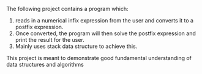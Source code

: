 The following project contains a program which:
1. reads in a numerical infix expression from the user and converts it to a postfix expression.
2. Once converted, the program will then solve the postfix expression and print the result for the user.
3. Mainly uses stack data structure to achieve this.

This project is meant to demonstrate good fundamental understanding of data structures and algorithms
